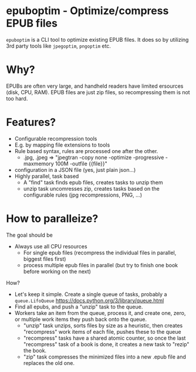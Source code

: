 # epuboptim - Optimize/compress EPUB files

`epuboptim` is a CLI tool to optimize existing EPUB files. It does so by utilizing 3rd party tools like `jpegoptim`, `pngoptim` etc.

# Why?

EPUBs are often very large, and handheld readers have limited ersources (disk, CPU, RAM). EPUB files are just zip files, so recompressing
them is not too hard.

# Features?

* Configurable recompression tools
* E.g. by mapping file extensions to tools
* Rule based syntax, rules are processed one after the other.
  * .jpg, .jpeg => "jpegtran -copy none -optimize -progressive -maxmemory 100M -outfile {{file}}"
* configuration in a JSON file (yes, just plain json...)
* Highly parallel, task based
  * A "find" task finds epub files, creates tasks to unzip them
  * unzip task uncomresses zip, creates tasks based on the configurable rules (jpg recompressions, PNG, ...)

# How to paralleize?

The goal should be 
* Always use all CPU resources
  * For single epub files (recompress the individual files in parallel, biggest files first)
  * process multiple epub files in parallel (but try to finish one book before working on the next)

How?
* Let's keep it simple. Create a single queue of tasks, probably a `queue.LifoQueue` https://docs.python.org/3/library/queue.html
* Find all epubs, and push a "unzip" task to the queue.
* Workers take an item from the queue, process it, and create one, zero, or multiple work items they push back onto the queue.
  * "unzip" task unzips, sorts files by size as a heuristic, then creates "recompress" work items of each file, pushes these to the queue
  * "recompress" tasks have a shared atomic counter, so once the last "recompress" task of a book is done, it creates a new task to "rezip" the book.
  * "zip" task compresses the minimized files into a new .epub file and replaces the old one.
